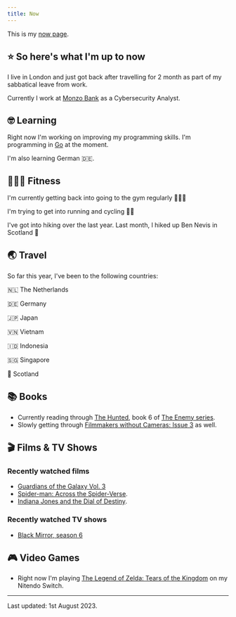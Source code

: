 ```yaml
---
title: Now
---
```


This is my [now page](https://nownownow.com/about).

## ⭐ So here's what I'm up to now

I live in London and just got back after travelling for 2 month as part of my sabbatical leave from work. 

Currently I work at [Monzo Bank](https://monzo.com/) as a Cybersecurity Analyst.

## 🤓 Learning

Right now I'm working on improving my programming skills. I'm programming in [Go](https://go.dev/) at the moment.

I'm also learning German 🇩🇪.

## 🤸🏽‍♂️ Fitness

I'm currently getting back into going to the gym regularly 🏋🏽‍♂️

I'm trying to get into running and cycling 🚴‍♀️

I've got into hiking over the last year. Last month, I hiked up Ben Nevis in Scotland 🏴󠁧󠁢󠁳󠁣󠁴󠁿

## 🌏 Travel

So far this year, I've been to the following countries:

🇳🇱 The Netherlands

🇩🇪 Germany

🇯🇵 Japan

🇻🇳 Vietnam

🇮🇩 Indonesia

🇸🇬 Singapore

🏴󠁧󠁢󠁳󠁣󠁴󠁿 Scotland

## 📚 Books

* Currently reading through [The Hunted](https://www.hive.co.uk/Product/Charlie-Higson/The-Sacrifice-The-Enemy-Book-4/11732279), book 6 of [The Enemy series](https://www.hive.co.uk/Search/Search?Series=The%20Enemy).
* Slowly getting through [Filmmakers without Cameras: Issue 3](https://shop.peregrinecoast.press/products/filmmakers-without-cameras-the-trilogy) as well.

## 🎬 Films & TV Shows

### Recently watched films
* [Guardians of the Galaxy Vol. 3](https://www.youtube.com/watch?v=u3V5KDHRQvk)
* [Spider-man: Across the Spider-Verse](https://youtu.be/shW9i6k8cB0?t=5).
* [Indiana Jones and the Dial of Destiny](https://www.youtube.com/watch?v=eQfMbSe7F2g).

### Recently watched TV shows
* [Black Mirror, season 6](https://www.youtube.com/watch?v=5jY1ecibLYo)

## 🎮 Video Games

* Right now I'm playing [The Legend of Zelda: Tears of the Kingdom](https://www.nintendo.co.uk/Games/Nintendo-Switch-games/The-Legend-of-Zelda-Tears-of-the-Kingdom-1576884.html) on my Nitendo Switch.

---

Last updated: 1st August 2023. 